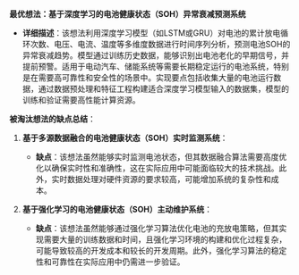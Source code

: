 **最优想法：基于深度学习的电池健康状态（SOH）异常衰减预测系统**

- **详细描述**：该想法利用深度学习模型（如LSTM或GRU）对电池的累计放电循环次数、电压、电流、温度等多维度数据进行时间序列分析，预测电池SOH的异常衰减趋势。模型通过训练历史数据，能够识别出电池老化的早期信号，并提前预警。适用于电动汽车、储能系统等需要长期稳定运行的电池系统，特别是在需要高可靠性和安全性的场景中。实现要点包括收集大量的电池运行数据，通过数据预处理和特征工程构建适合深度学习模型输入的数据集，模型的训练和验证需要高性能计算资源。

**被淘汰想法的缺点总结**：

1. **基于多源数据融合的电池健康状态（SOH）实时监测系统**：
   - **缺点**：该想法虽然能够实时监测电池状态，但其数据融合算法需要高度优化以确保实时性和准确性，这在实际应用中可能面临较大的技术挑战。此外，实时数据处理对硬件资源的要求较高，可能增加系统的复杂性和成本。

2. **基于强化学习的电池健康状态（SOH）主动维护系统**：
   - **缺点**：该想法虽然能够通过强化学习算法优化电池的充放电策略，但其实现需要大量的训练数据和时间，且强化学习环境的构建和优化过程复杂，可能导致较高的开发成本和较长的开发周期。此外，强化学习算法的稳定性和可靠性在实际应用中仍需进一步验证。